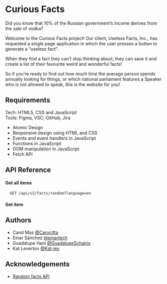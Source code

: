 # Curious Facts

Did you know that 10% of the Russian government’s income derives from the sale of vodka?

Welcome to the Curious Facts project! Our client, Useless Facts, Inc., has requested a single page application in which the user presses a button to generate a “useless fact”.

When they find a fact they can’t stop thinking about, they can save it and create a list of their favourite weird and wonderful facts!

So if you’re ready to find out how much time the average person spends annually looking for things, or which national parliament features a Speaker who is not allowed to speak, this is the website for you!

## Requirements

Tech: HTML5, CSS and JavaScript  
Tools: Figma, VSC, GitHub, Jira

- Atomic Design
- Responsive design using HTML and CSS
- Events and event handlers in JavaScript
- Functions in JavaScript
- DOM manipulation in JavaScript
- Fetch API

## API Reference

#### Get all items

```http
  GET /api/v2/facts/random?language=en
```

#### Get item

## Authors

- Carol Mas [@Carocitta](https://github.com/Carocitta)
- Einar Sánchez [@einartech](https://github.com/einartech)
- Guadalupe Hani [@GuadalupeSchajris](https://GuadalupeSchajris)
- Kat Leverton [@Kat-lev](https://github.com/Kat-lev)

## Acknowledgements

- [Random facts API](https://https://uselessfacts.jsph.pl/)
